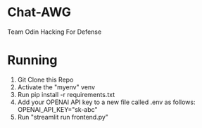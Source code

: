 # Chat-AWG
Team Odin Hacking For Defense 



# Running 
1. Git Clone this Repo
2. Activate the "myenv" venv
3. Run pip install -r requirements.txt
4. Add your OPENAI API key to a new file called .env as follows: OPENAI_API_KEY="sk-abc"
5. Run "streamlit run frontend.py"

